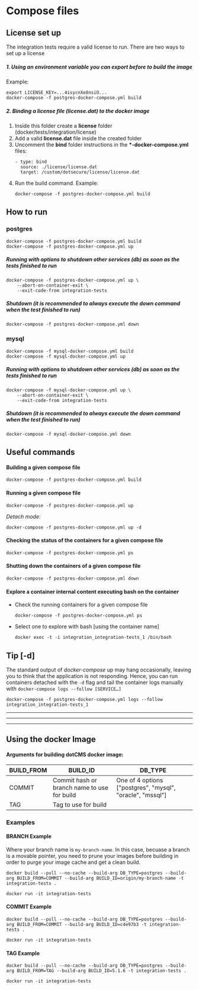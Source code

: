 # Compose files

## License set up
The integration tests require a valid license to run.
There are two ways to set up a license

##### 1. Using an environment variable you can export before to build the image

Example:
```
export LICENSE_KEY=...4isycnXe8nsiO...
docker-compose -f postgres-docker-compose.yml build
```

##### 2. Binding a license file (license.dat) to the docker image
1. Inside this folder create a **license** folder (docker/tests/integration/license)
2. Add a valid **license.dat** file inside the created folder
3. Uncomment the **bind** folder instructions in the **\*-docker-compose.yml** files:
    ```
    - type: bind
      source: ./license/license.dat
      target: /custom/dotsecure/license/license.dat
    ```
4. Run the build command. Example: 
    ```
    docker-compose -f postgres-docker-compose.yml build
    ```

## How to run

### postgres
```
docker-compose -f postgres-docker-compose.yml build
docker-compose -f postgres-docker-compose.yml up
```

##### Running with options to shutdown other services (db) as soon as the tests finished to run
```
docker-compose -f postgres-docker-compose.yml up \
    --abort-on-container-exit \
    --exit-code-from integration-tests
```

##### Shutdown (it is recommended to always execute the down command when the test finished to run)
```
docker-compose -f postgres-docker-compose.yml down
```

### mysql
```
docker-compose -f mysql-docker-compose.yml build
docker-compose -f mysql-docker-compose.yml up
```

##### Running with options to shutdown other services (db) as soon as the tests finished to run
```
docker-compose -f mysql-docker-compose.yml up \
    --abort-on-container-exit \
    --exit-code-from integration-tests
```

##### Shutdown (it is recommended to always execute the down command when the test finished to run)
```
docker-compose -f mysql-docker-compose.yml down
```

## Useful commands
#### Building a given compose file

`docker-compose -f postgres-docker-compose.yml build`

#### Running a given compose file

`docker-compose -f postgres-docker-compose.yml up`

*Detach mode:*

`docker-compose -f postgres-docker-compose.yml up -d` 

#### Checking the status of the containers for a given compose file

`docker-compose -f postgres-docker-compose.yml ps`

#### Shutting down the containers of a given compose file

`docker-compose -f postgres-docker-compose.yml down`

#### Explore a container internal content executing bash on the container

* Check the running containers for a given compose file

    `docker-compose -f postgres-docker-compose.yml ps`

* Select one to explore with bash [using the container name] 

    `docker exec -t -i integration_integration-tests_1 /bin/bash`

## Tip [-d]
The standard output of _docker-compose_ up may hang occasionally, leaving you to think that the 
application is not responding. Hence, you can run containers detached with the `-d` flag and tail 
the container logs manually with `docker-compose logs --follow [SERVICE…]`

`docker-compose -f postgres-docker-compose.yml logs --follow integration_integration-tests_1`

---
---
---

## Using the docker Image

#### Arguments for building dotCMS docker image: 

|  BUILD_FROM  | BUILD_ID                     | DB_TYPE |
| ------------ | ---------------              | --------------- |
| COMMIT       | Commit hash or branch name to use for build | One of 4 options ["postgres", "mysql", "oracle", "mssql"] |
| TAG          | Tag to use for build         | |


### Examples 

#### BRANCH Example 
Where your branch name is `my-branch-name`.  In this case, becuase a branch is a movable pointer, you need to prune your
images before building in order to purge your image cache and get a clean build.
```
docker build --pull --no-cache --build-arg DB_TYPE=postgres --build-arg BUILD_FROM=COMMIT --build-arg BUILD_ID=origin/my-branch-name -t integration-tests .

docker run -it integration-tests
```

#### COMMIT Example 
```
docker build --pull --no-cache --build-arg DB_TYPE=postgres --build-arg BUILD_FROM=COMMIT --build-arg BUILD_ID=c4e97b3 -t integration-tests .

docker run -it integration-tests
```

#### TAG Example 
```
docker build --pull --no-cache --build-arg DB_TYPE=postgres --build-arg BUILD_FROM=TAG --build-arg BUILD_ID=5.1.6 -t integration-tests .

docker run -it integration-tests
```